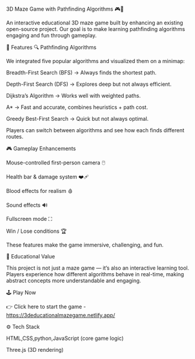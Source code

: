 3D Maze Game with Pathfinding Algorithms 🎮🧩

An interactive educational 3D maze game built by enhancing an existing open-source project.
Our goal is to make learning pathfinding algorithms engaging and fun through gameplay.

🚀 Features
🔍 Pathfinding Algorithms

We integrated five popular algorithms and visualized them on a minimap:

Breadth-First Search (BFS) → Always finds the shortest path.

Depth-First Search (DFS) → Explores deep but not always efficient.

Dijkstra’s Algorithm → Works well with weighted paths.

A* → Fast and accurate, combines heuristics + path cost.

Greedy Best-First Search → Quick but not always optimal.

Players can switch between algorithms and see how each finds different routes.

🎮 Gameplay Enhancements

Mouse-controlled first-person camera 🖱️

Health bar & damage system ❤️‍🩹

Blood effects for realism 🩸

Sound effects 🔊

Fullscreen mode ⛶

Win / Lose conditions 🏆

These features make the game immersive, challenging, and fun.

🎯 Educational Value

This project is not just a maze game — it’s also an interactive learning tool.
Players experience how different algorithms behave in real-time, making abstract concepts more understandable and engaging.

🕹️ Play Now

👉 Click here to start the game -  https://3deducationalmazegame.netlify.app/

⚙️ Tech Stack

HTML,CSS,python,JavaScript (core game logic)

Three.js (3D rendering)
